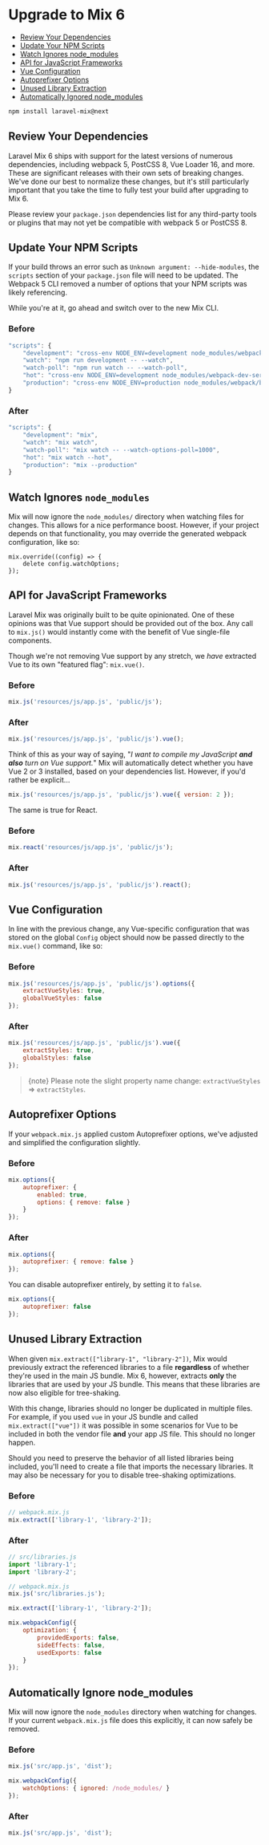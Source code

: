 # Upgrade to Mix 6

-   [Review Your Dependencies](#review-your-dependencies)
-   [Update Your NPM Scripts](#update-your-npm-scripts)
-   [Watch Ignores node_modules](#watch-ignores-node-modules)
-   [API for JavaScript Frameworks](#api-for-javascript-frameworks)
-   [Vue Configuration](#vue-configuration)
-   [Autoprefixer Options](#autoprefixer-options)
-   [Unused Library Extraction](#unused-library-extraction)
-   [Automatically Ignored node_modules](#automatically-ignore-node-modules)

```bash
npm install laravel-mix@next
```

## Review Your Dependencies

Laravel Mix 6 ships with support for the latest versions of numerous dependencies, including webpack 5, PostCSS 8, Vue Loader 16, and more.
These are significant releases with their own sets of breaking changes. We've done our best to normalize these changes, but it's still particularly important that you take the time to fully test your build after upgrading to Mix 6.

Please review your `package.json` dependencies list for any third-party tools or plugins that may not yet be compatible with webpack 5 or PostCSS 8.

## Update Your NPM Scripts

If your build throws an error such as `Unknown argument: --hide-modules`, the `scripts` section of your `package.json` file will need to be updated. The Webpack 5 CLI removed a number of options that your NPM scripts was likely referencing.

While you're at it, go ahead and switch over to the new Mix CLI.

### Before

```js
"scripts": {
    "development": "cross-env NODE_ENV=development node_modules/webpack/bin/webpack.js --progress --hide-modules --config=node_modules/laravel-mix/setup/webpack.config.js",
    "watch": "npm run development -- --watch",
    "watch-poll": "npm run watch -- --watch-poll",
    "hot": "cross-env NODE_ENV=development node_modules/webpack-dev-server/bin/webpack-dev-server.js --inline --hot --disable-host-check --config=node_modules/laravel-mix/setup/webpack.config.js",
    "production": "cross-env NODE_ENV=production node_modules/webpack/bin/webpack.js --no-progress --hide-modules --config=node_modules/laravel-mix/setup/webpack.config.js"
}
```

### After

```js
"scripts": {
    "development": "mix",
    "watch": "mix watch",
    "watch-poll": "mix watch -- --watch-options-poll=1000",
    "hot": "mix watch --hot",
    "production": "mix --production"
}
```

## Watch Ignores `node_modules`

Mix will now ignore the `node_modules/` directory when watching files for changes. This allows for a nice performance boost. However, if your project depends on that functionality, you may override the generated webpack configuration, like so:

```
mix.override((config) => {
    delete config.watchOptions;
});
```

## API for JavaScript Frameworks

Laravel Mix was originally built to be quite opinionated. One of these opinions was that Vue support should be provided out
of the box. Any call to `mix.js()` would instantly come with the benefit of Vue single-file components.

Though we're not removing Vue support by any stretch, we _have_ extracted Vue to its own "featured flag": `mix.vue()`.

### Before

```js
mix.js('resources/js/app.js', 'public/js');
```

### After

```js
mix.js('resources/js/app.js', 'public/js').vue();
```

Think of this as your way of saying, "_I want to compile my JavaScript **and also** turn on Vue support._" Mix will automatically detect whether you have Vue 2 or 3 installed, based on your dependencies list.
However, if you'd rather be explicit...

```js
mix.js('resources/js/app.js', 'public/js').vue({ version: 2 });
```

The same is true for React.

### Before

```js
mix.react('resources/js/app.js', 'public/js');
```

### After

```js
mix.js('resources/js/app.js', 'public/js').react();
```

## Vue Configuration

In line with the previous change, any Vue-specific configuration that was stored on the global `Config` object should now
be passed directly to the `mix.vue()` command, like so:

### Before

```js
mix.js('resources/js/app.js', 'public/js').options({
    extractVueStyles: true,
    globalVueStyles: false
});
```

### After

```js
mix.js('resources/js/app.js', 'public/js').vue({
    extractStyles: true,
    globalStyles: false
});
```

> {note} Please note the slight property name change: `extractVueStyles` => `extractStyles`.

## Autoprefixer Options

If your `webpack.mix.js` applied custom Autoprefixer options, we've adjusted and simplified the configuration slightly.

### Before

```js
mix.options({
    autoprefixer: {
        enabled: true,
        options: { remove: false }
    }
});
```

### After

```js
mix.options({
    autoprefixer: { remove: false }
});
```

You can disable autoprefixer entirely, by setting it to `false`.

```js
mix.options({
    autoprefixer: false
});
```

## Unused Library Extraction

When given `mix.extract(["library-1", "library-2"])`, Mix would previously extract the referenced libraries to a file **regardless** of whether they're used in the main JS bundle.
Mix 6, however, extracts **only** the libraries that are used by your JS bundle. This means that these libraries are now also eligible for tree-shaking.

With this change, libraries should no longer be duplicated in multiple files. For example, if you used `vue` in your JS bundle and called `mix.extract(["vue"])` it was possible in some scenarios for Vue to be included in both the vendor file **and** your app JS file. This should no longer happen.

Should you need to preserve the behavior of all listed libraries being included, you'll need to create a file that imports the necessary libraries. It may also be necessary for you to disable tree-shaking optimizations.

### Before

```js
// webpack.mix.js
mix.extract(['library-1', 'library-2']);
```

### After

```js
// src/libraries.js
import 'library-1';
import 'library-2';

// webpack.mix.js
mix.js('src/libraries.js');

mix.extract(['library-1', 'library-2']);

mix.webpackConfig({
    optimization: {
        providedExports: false,
        sideEffects: false,
        usedExports: false
    }
});
```

## Automatically Ignore node_modules

Mix will now ignore the `node_modules` directory when watching for changes. If your current `webpack.mix.js` file does this explicitly, it can now safely be removed.

### Before

```js
mix.js('src/app.js', 'dist');

mix.webpackConfig({
    watchOptions: { ignored: /node_modules/ }
});
```

### After

```js
mix.js('src/app.js', 'dist');
```

